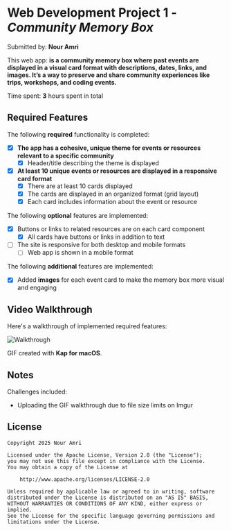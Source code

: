 # Web Development Project 1 - *Community Memory Box*

Submitted by: **Nour Amri**

This web app: **is a community memory box where past events are displayed in a visual card format with descriptions, dates, links, and images. It’s a way to preserve and share community experiences like trips, workshops, and coding events.**

Time spent: **3** hours spent in total

## Required Features

The following **required** functionality is completed:

- [x] **The app has a cohesive, unique theme for events or resources relevant to a specific community**
  - [x] Header/title describing the theme is displayed
- [x] **At least 10 unique events or resources are displayed in a responsive card format**
  - [x] There are at least 10 cards displayed 
  - [x] The cards are displayed in an organized format (grid layout)
  - [x] Each card includes information about the event or resource

The following **optional** features are implemented:

- [x] Buttons or links to related resources are on each card component
  - [x] All cards have buttons or links in addition to text
- [ ] The site is responsive for both desktop and mobile formats
  - [ ] Web app is shown in a mobile format

The following **additional** features are implemented:

* [x] Added **images** for each event card to make the memory box more visual and engaging

## Video Walkthrough

Here's a walkthrough of implemented required features:

![Walkthrough](https://i.imgur.com/pldceWG.gif)

GIF created with **Kap for macOS**.

## Notes

Challenges included:
* Uploading the GIF walkthrough due to file size limits on Imgur

## License

    Copyright 2025 Nour Amri

    Licensed under the Apache License, Version 2.0 (the "License");
    you may not use this file except in compliance with the License.
    You may obtain a copy of the License at

        http://www.apache.org/licenses/LICENSE-2.0

    Unless required by applicable law or agreed to in writing, software
    distributed under the License is distributed on an "AS IS" BASIS,
    WITHOUT WARRANTIES OR CONDITIONS OF ANY KIND, either express or implied.
    See the License for the specific language governing permissions and
    limitations under the License.
